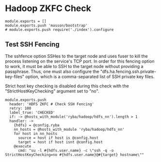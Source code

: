 
# Hadoop ZKFC Check

    module.exports = []
    module.exports.push 'masson/bootstrap'
    # module.exports.push require('./index').configure

## Test SSH Fencing

The sshfence option SSHes to the target node and uses fuser to kill the process
listening on the service's TCP port. In order for this fencing option to work,
it must be able to SSH to the target node without providing a passphrase. Thus,
one must also configure the "dfs.ha.fencing.ssh.private-key-files" option, which
is a comma-separated list of SSH private key files.

Strict host key checking is disabled during this check with the
"StrictHostKeyChecking" argument set to "no".

    module.exports.push
      header: 'HDFS ZKFC # Check SSH Fencing'
      retry: 100
      label_true: 'CHECKED'
      if: -> @hosts_with_module('ryba/hadoop/hdfs_nn').length > 1
      handler: ->
        {hdfs} = @config.ryba
        nn_hosts = @hosts_with_module 'ryba/hadoop/hdfs_nn'
        for host in nn_hosts
          source = host if host is @config.host
          target = host if host isnt @config.host
        @execute
          cmd: "su -l #{hdfs.user.name} -c \"ssh -q -o StrictHostKeyChecking=no #{hdfs.user.name}@#{target} hostname\""
